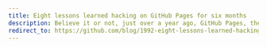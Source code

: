 ```yaml
---
title: Eight lessons learned hacking on GitHub Pages for six months
description: Believe it or not, just over a year ago, GitHub Pages, the documentation hosting service that powers nearly three-quarters of a million sites, was little more than a 100-line shell script. Today, it's a fully independent, feature-rich OAuth application that effortlessly handles well over a quarter million requests per minute. We wanted to take a look back at what we learned from leveling up the service over a six month period.
redirect_to: https://github.com/blog/1992-eight-lessons-learned-hacking-on-github-pages-for-six-months
---
```


